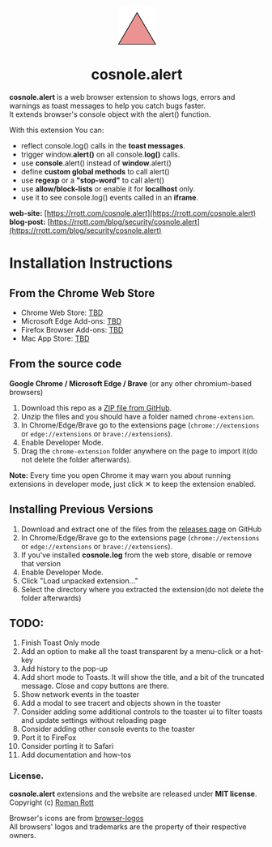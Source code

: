 <p align="center">
  <img src="https://github.com/rrott/cosnole.alert/raw/main/chrome-extension/cosnole.png" width="75" height="75"/>
</p>

<h1 align="center">cosnole.alert</h1>

**cosnole.alert** is a web browser extension to shows logs, errors and warnings as toast messages to help you catch bugs faster.  
It extends browser's console object with the alert() function.

With this extension You can:  

- reflect console.log() calls in the **toast messages**.  
- trigger window.**alert()** on all console.**log()** calls.  
- use **console**.alert() instead of **window**.alert()  
- define **custom global methods** to call alert()  
- use **regexp** or a **"stop-word"** to call alert()  
- use **allow/block-lists** or enable it for **localhost** only.  
- use it to see console.log() events called in an **iframe**.  

**web-site:** [https://rrott.com/cosnole.alert](https://rrott.com/cosnole.alert)  
**blog-post:** [https://rrott.com/blog/security/cosnole.alert](https://rrott.com/blog/security/cosnole.alert)  

# Installation Instructions

## From the Chrome Web Store
- Chrome Web Store: [TBD](/#)
- Microsoft Edge Add-ons: [TBD](/#)
- Firefox Browser Add-ons: [TBD](/#)
- Mac App Store: [TBD](/#)
## From the source code
**Google Chrome / Microsoft Edge / Brave** (or any other chromium-based browsers)

1. Download this repo as a [ZIP file from GitHub](https://github.com/rrott/cosnole.alert/archive/refs/heads/main.zip).  
2. Unzip the files and you should have a folder named `chrome-extension`.  
3. In Chrome/Edge/Brave go to the extensions page (`chrome://extensions` or `edge://extensions` or `brave://extensions`).  
4. Enable Developer Mode.  
5. Drag the `chrome-extension` folder anywhere on the page to import it(do not delete the folder afterwards).  

**Note:** Every time you open Chrome it may warn you about running extensions in developer mode, just click &#10005; to keep the extension enabled.  

## Installing Previous Versions
1. Download and extract one of the files from the [releases page](https://github.com/rrott/cosnole.alert/releases) on GitHub
1. In Chrome/Edge/Brave go to the extensions page (`chrome://extensions` or `edge://extensions` or `brave://extensions`). 
1. If you've installed **cosnole.log** from the web store, disable or remove that version
1. Enable Developer Mode. 
1. Click "Load unpacked extension..."
1. Select the directory where you extracted the extension(do not delete the folder afterwards)

## TODO:
1. Finish Toast Only mode
1. Add an option to make all the toast transparent by a menu-click or a hot-key
1. Add history to the pop-up
1. Add short mode to Toasts. It will show the title, and a bit of the truncated message. Close and copy buttons are there.
1. Show network events in the toaster
1. Add a modal to see tracert and objects shown in the toaster
1. Consider adding some additional controls to the toaster ui to filter toasts and update settings without reloading page
1. Consider adding other console events to the toaster
1. Port it to FireFox
1. Consider porting it to Safari
1. Add documentation and how-tos


### License. 

**cosnole.alert** extensions and the website are released under **MIT license**.  
Copyright (c) [Roman Rott](https://rrott.com) 

Browser's icons are from [browser-logos](https://github.com/alrra/browser-logos)  
All browsers' logos and trademarks are the property of their respective owners.  
